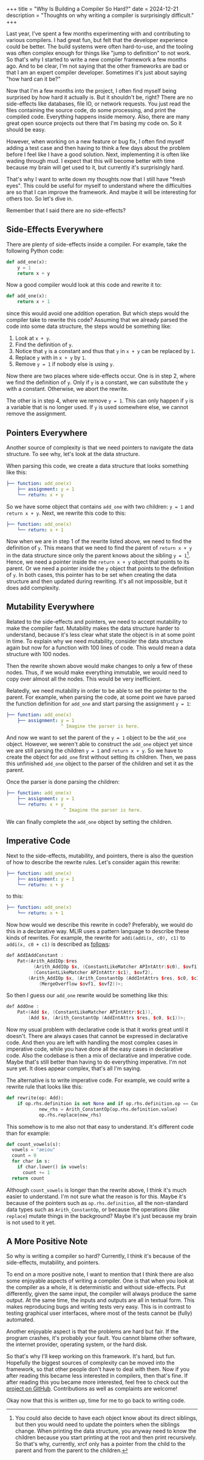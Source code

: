+++
title = "Why Is Building a Compiler So Hard?"
date = 2024-12-21
description = "Thoughts on why writing a compiler is surprisingly difficult."
+++

Last year, I've spent a few months experimenting with and contributing to various compilers.
I had great fun, but felt that the developer experience could be better.
The build systems were often hard-to-use, and the tooling was often complex enough for things like "jump to definition" to not work.
So that's why I started to write a new compiler framework a few months ago.
And to be clear, I'm not saying that the other frameworks are bad or that I am an expert compiler developer.
Sometimes it's just about saying "how hard can it be?"

Now that I'm a few months into the project, I often find myself being surprised by how hard it actually is.
But it shouldn't be, right?
There are no side-effects like databases, file IO, or network requests.
You just read the files containing the source code, do some processing, and print the compiled code.
Everything happens inside memory.
Also, there are many great open source projects out there that I'm basing my code on.
So it should be easy.

However, when working on a new feature or bug fix, I often find myself adding a test case and then having to think a few days about the problem before I feel like I have a good solution.
Next, implementing it is often like wading through mud.
I expect that this will become better with time because my brain will get used to it, but currently it's surprisingly hard.

That's why I want to write down my thoughts now that I still have "fresh eyes".
This could be useful for myself to understand where the difficulties are so that I can improve the framework.
And maybe it will be interesting for others too.
So let's dive in.

Remember that I said there are no side-effects?

## Side-Effects Everywhere

There are plenty of side-effects inside a compiler.
For example, take the following Python code:

```python
def add_one(x):
    y = 1
    return x + y
```

Now a good compiler would look at this code and rewrite it to:

```python
def add_one(x):
    return x + 1
```

since this would avoid one addition operation.
But which steps would the compiler take to rewrite this code?
Assuming that we already parsed the code into some data structure, the steps would be something like:

1. Look at `x + y`.
1. Find the definition of `y`.
1. Notice that `y` is a constant and thus that `y` in `x + y` can be replaced by `1`.
1. Replace `y` with in `x + y` by `1`.
1. Remove `y = 1` if nobody else is using `y`.

Now there are two places where side-effects occur.
One is in step 2, where we find the definition of `y`.
Only if `y` is a constant, we can substitute the `y` with a constant.
Otherwise, we abort the rewrite.

The other is in step 4, where we remove `y = 1`.
This can only happen if `y` is a variable that is no longer used.
If `y` is used somewhere else, we cannot remove the assignment.

## Pointers Everywhere

Another source of complexity is that we need pointers to navigate the data structure.
To see why, let's look at the data structure.

When parsing this code, we create a data structure that looks something like this:

```yaml
├── function: add_one(x)
    ├── assignment: y = 1
    └── return: x + y
```

So we have some object that contains `add_one` with two children: `y = 1` and `return x + y`.
Next, we rewrite this code to this:

```yaml
├── function: add_one(x)
    └── return: x + 1
```

Now when we are in step 1 of the rewrite listed above, we need to find the definition of `y`.
This means that we need to find the parent of `return x + y` in the data structure since only the parent knows about the sibling `y = 1`[^1].
Hence, we need a pointer inside the `return x + y` object that points to its parent.
Or we need a pointer inside the `y` object that points to the definition of `y`.
In both cases, this pointer has to be set when creating the data structure and then updated during rewriting.
It's all not impossible, but it does add complexity.

## Mutability Everywhere

Related to the side-effects and pointers, we need to accept mutability to make the compiler fast.
Mutability makes the data structure harder to understand, because it's less clear what state the object is in at some point in time.
To explain why we need mutability, consider the data structure again but now for a function with 100 lines of code.
This would mean a data structure with 100 nodes.

Then the rewrite shown above would make changes to only a few of these nodes.
Thus, if we would make everything immutable, we would need to copy over almost all the nodes.
This would be very inefficient.

Relatedly, we need mutability in order to be able to set the pointer to the parent.
For example, when parsing the code, at some point we have parsed the function definition for `add_one` and start parsing the assignment `y = 1`:

```yaml
├── function: add_one(x)
    ├── assignment: y = 1
                    ^ Imagine the parser is here.
```

And now we want to set the parent of the `y = 1` object to be the `add_one` object.
However, we weren't able to construct the `add_one` object yet since we are still parsing the children `y = 1` and `return x + y`.
So we have to create the object for `add_one` first without setting its children.
Then, we pass this unfinished `add_one` object to the parser of the children and set it as the parent.

Once the parser is done parsing the children:

```yaml
├── function: add_one(x)
    ├── assignment: y = 1
    └── return: x + y
                     ^ Imagine the parser is here.
```

We can finally complete the `add_one` object by setting the children.

## Imperative Code

Next to the side-effects, mutability, and pointers, there is also the question of how to describe the rewrite rules.
Let's consider again this rewrite:

```yaml
├── function: add_one(x)
    ├── assignment: y = 1
    └── return: x + y
```

to this:

```yaml
├── function: add_one(x)
    └── return: x + 1
```

Now how would we describe this rewrite in code?
Preferably, we would do this in a declarative way.
MLIR uses a pattern language to describe these kinds of rewrites.
For example, the rewrite for `addi(addi(x, c0), c1)` to `addi(x, c0 + c1)` is described as
[follows](
https://github.com/llvm/llvm-project/blob/6c062afc2e6ed4329e1e14cb011913195a5356fa/mlir/lib/Dialect/Arith/IR/ArithCanonicalization.td#L42-L48):

```cpp
def AddIAddConstant :
    Pat<(Arith_AddIOp:$res
          (Arith_AddIOp $x, (ConstantLikeMatcher APIntAttr:$c0), $ovf1),
          (ConstantLikeMatcher APIntAttr:$c1), $ovf2),
        (Arith_AddIOp $x, (Arith_ConstantOp (AddIntAttrs $res, $c0, $c1)),
            (MergeOverflow $ovf1, $ovf2))>;
```

So then I guess our `add_one` rewrite would be something like this:

```cpp
def AddOne :
    Pat<(Add $x, (ConstantLikeMatcher APIntAttr:$c1)),
        (Add $x, (Arith_ConstantOp (AddIntAttrs $res, $c0, $c1))>;
```

Now my usual problem with declarative code is that it works great until it doesn't.
There are always cases that cannot be expressed in declarative code.
And then you are left with handling the most complex cases in imperative code, while you have done all the easy cases in declarative code.
Also the codebase is then a mix of declarative and imperative code.
Maybe that's still better than having to do everything imperative.
I'm not sure yet.
It does appear complex, that's all I'm saying.

The alternative is to write imperative code.
For example, we could write a rewrite rule that looks like this:

```python
def rewrite(op: Add):
    if op.rhs.definition is not None and if op.rhs.definition.op == Constant:
            new_rhs = Arith_ConstantOp(op.rhs.definition.value)
            op.rhs.replace(new_rhs)
```

This somehow is to me also not that easy to understand.
It's different code than for example:

```python
def count_vowels(s):
  vowels = "aeiou"
  count = 0
  for char in s:
    if char.lower() in vowels:
      count += 1
  return count
```

Although `count_vowels` is longer than the rewrite above, I think it's much easier to understand.
I'm not sure what the reason is for this.
Maybe it's because of the pointers such as `op.rhs.definition`, all the non-standard data types such as `Arith_ConstantOp`, or because the operations (like `replace`) mutate things in the background?
Maybe it's just because my brain is not used to it yet.

## A More Positive Note

So why is writing a compiler so hard?
Currently, I think it's because of the side-effects, mutability, and pointers.

To end on a more positive note, I want to mention that I think there are also some enjoyable aspects of writing a compiler.
One is that when you look at the compiler as a whole, it is deterministic and without side-effects.
Put differently, given the same input, the compiler will always produce the same output.
At the same time, the inputs and outputs are all in textual form.
This makes reproducing bugs and writing tests very easy.
This is in contrast to testing graphical user interfaces, where most of the tests cannot be (fully) automated.

Another enjoyable aspect is that the problems are hard but fair.
If the program crashes, it's probably your fault.
You cannot blame other software, the internet provider, operating system, or the hard disk.

So that's why I'll keep working on this framework.
It's hard, but fun.
Hopefully the biggest sources of complexity can be moved into the framework, so that other people don't have to deal with them.
Now if you after reading this became less interested in compilers, then that's fine.
If after reading this you became more interested, feel free to check out the [project on GitHub](https://github.com/rikhuijzer/xrcf).
Contributions as well as complaints are welcome!

Okay now that this is written up, time for me to go back to writing code.

[^1]: You could also decide to have each object know about its direct siblings, but then you would need to update the pointers when the siblings change.
When printing the data structure, you anyway need to know the children because you start printing at the root and then print recursively.
So that's why, currently, xrcf only has a pointer from the child to the parent and from the parent to the children.
